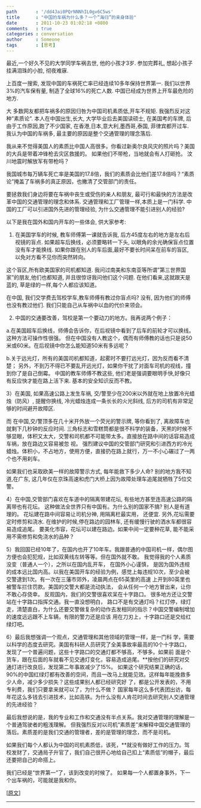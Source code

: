 ```yaml
---
path       : '/dd4Jai0PQrNNNhIL0gv6C5ws'
title      : "中国的车祸为什么多？一个”海归”的亲身体验"
date       : 2011-10-23 01:02:18 +0800
comments   : true
categories : conversation
author     : Someone
tags       : [思考]
---
```


最近,一个好久不见的大学同学车祸去世, 他的小孩才3岁. 参加完葬礼, 想起小孩子挂满泪珠的小脸, 彻夜难寐.

上百度一搜索, 发现中国的车祸死亡率已经连续10多年保持世界第一. 我们以世界3%的汽车保有量, 制造了全球16%的死亡人数. 中国已经成为世界上开车最危险的地方.

大 多数网友都把车祸多的原因归咎为中国司机素质低,开车不规矩. 我强烈反对这种”素质论”. 本人在中国出生,长大, 大学毕业后去美国读硕士, 在美国考的车牌, 后由于工作原因,跑了不少国家, 在香港,日本,意大利,墨西哥,泰国, 菲律宾都开过车. 我认为中国的车祸多, 最主要的原因是整个交通管理的理念落后.

<!--more-->

我从来不觉得美国人的素质比中国人高很多。你看过新奥尔良风灾的照片吗？美国的大兵是带着冲锋枪去灾区救援的。 如果他们不带枪，当地就会有人打砸抢。 汶川地震时解放军有带枪吗？

我国城市每万辆车死亡率是美国的17.8倍，我们的素质会比他们差17.8倍吗？“素质论”掩盖了车祸多的真正原因，也撇清了交管部门的责任。

要拯救我们身边将要在车祸中丧生或受伤的亲人和朋友, 最可行和最快的方法是改革中国的交通管理的理念和体系. 交通管理和工厂管理一样,本质上是一门科学. 中国的工厂可以引进国外先进的管理经验, 为什么交通管理不能引进别人的经验?

以下是我在国外和国内开车的一些体会, 供大家参考:

1) 在美国学车的时候, 教车师傅第一课就告诉我, 后方45度左右的地方是左右后视镜的盲点. 如果超车后换线，必须要略转一下头, 以眼角的余光确保盲点位置没有车才能换线. 如果你跟在别人的车后面,最好不要长时间呆在前车的盲区, 以免对方看不见你而突然转向。

这个盲区,所有欧美国家的司机都知道. 我问过南美和东南亚等所谓”第三世界国家”的朋友,他们也都知道, 并且很惊讶我问他们这个问题. 在他们看来,这就跟天是蓝的, 草是绿的一样,每个人都应该知道。

在中国, 我们交学费去驾校学车,教车师傅有教过你盲点吗? 没有, 因为他们的师傅也没有教过他们. 我们只能自己从车祸中以血的代价来领会。

2) 中国的交通要改善，驾校是第一个要动刀的地方。我再说两个例子：

a.在美国超车后换线，师傅会告诉你，在后视镜中看到了后车的前轮才可以换线。这种方法可操作性很强。 但在中国没有人教这个，偶而有师傅教的话也只是说50米或60米。在后视镜中你怎么能知道50米有多远呢？

b.关于远光灯，所有的美国司机都知道，起雾时不要打远光灯，因为反而看不清楚；
另外，不到万不得已不要乱开远光灯，如果你干扰了对面车司机的视线，撞到你了是自己倒霉。
中国的教车师傅不教这些, 他们老是强调要眼明手快,好像只有反应快才能在路上活下来. 基本的安全知识反而不教。

3）在美国, 如果高速公路上发生车祸, 交/警至少在200米以外就在地上放置冷光蜡烛（防风）, 提醒你换线, 冷光蜡烛连成一条长长的火光斜线, 后方的司机有非常足够的时间避开故障区.

而 在中国,交/警顶多在几十米开外放一个荧光的警示牌, 等你看到了, 离故障车也就剩下几秒钟的反应时间. 三角标志和雪糕筒都是很不科学的装备，天黑的时候不够显眼，体积又太大，交警和司机都不可能带太多。直接放在路中间的话容易造成车祸，放在路边又容易被忽 视。 强烈建议中国的交管部门研究和引进西方的冷光蜡烛。体积小，不占地方，使用方便，直接扔在路上就行，万一不小心碾过了一两个也不用刹车。

如果我们也采取欧美一样的故障警示方式, 每年能救下多少人命? 别的地方我不知道,在广东, 这几年仅在京珠高速和虎门大桥上因为故障处理车追尾就牺牲了5位交警。

4）在中国,交管部门喜欢在车道中的隔离带建花坛, 有些地方甚至连高速公路的隔离带也有花坛。 这种做法全世界只有中国有。为什么别的国家不搞? 别人是有道理的。 花坛建在路中间容易让司机分神, 用隔离栏最实用， 还便宜. 另外,花坛需要定时修剪和浇水. 在维护的时候,停在路边的园林车, 还有缓慢行驶的洒水车都很容易造成追尾。 要美化市容，花坛可以建在路边。如果中间一定要种花草, 能不能采用不需修剪和免浇水的品种？

5）我回国已经10年了，在国内也开了10年车。我跟普通的中国司机一样，偶尔图方便也会犯犯规，比如双黄线左转等等。但在国外就不敢。 我觉得我的个人素质没变（普通人一个），之所以在国内乱开车， 在国外小心谨慎， 是因为国外违规的成本远比国内高。以我在美国开车的经验为例，感觉上每违规10次，至少会被交警逮到1次。有一次在三藩市郊外，凌晨两点在65英里的高速 上开到80英里也被警车拦住罚款。美国的交警大都是流动执法， 会从任何一个地方冒出来，让你不敢心存侥幸。 反观国内，我们的交警很喜欢呆在十字路口。 很多地方还让交警站在十字路口指挥交通。我一直没想明白， 路口不是有交通灯吗？红灯停，绿灯走，清楚直白，为什么还要交警做复杂的动作去发相同的指示？中国交警编制增加的速度远远跟不上车辆，有限的警力还是应该 用在刀刃上，十字路口还是交给红绿灯吧。


6）最后我想强调一个观点，交通管理和其他领域的管理一样，是一门科 学，需要以科学的态度去研究。美国有科研人员研究了全美事故率最高的10个十字路口，发现了一个普遍问题，这些十字路口的交通灯都不够高，不够多。如果前 面是个货车，跟在后面的车就看不见交通灯变化，容易造成追尾。**按他们的研究对交通灯进行改良后，发现第二年事故减少了15%。 如果这个研究结果正确的话，90%的中国红绿灯都有改善的空间，而且一改马上就能见效。这样每年能挽救多少人命，减少多少损失？这些成果别人都已经研究好 了，都是公开发表的，不用专利费，我们只要拿来就可以了，为什么不做？ 国家每年这么多代表团出访，每年花这么多钱去引进技术，比如高铁。为什么没有人肯花时间去研究别人交通管理的先进经验？


最后我想说的是，我的专业和工作和交通没有半点关系。我对交通管理的理解是一个普通驾驶者的粗浅理解。 但我强烈反对以司机“素质差”来解释中国交通管理的落后。素质差的是我们交通的管理者，差的是管理的理念，而不是司机。

如果我们每个人都认为中国的司机素质低，该死，**就没有做好工作的压力。驾校发财了，交通局子升官了，我们自己很开心地给自己扣上“素质低”的帽子，最后还要把自己的命搭上。

我们已经是“世界第一”了，该到改变的时候了。 如果每一个人都置身事外，下一个出车祸的，可能就是我和你。

[<a target="_blank" href="http://blog.renren.com/GetEntry.do?id=768120001&owner=248912143">原文</a>]

***
